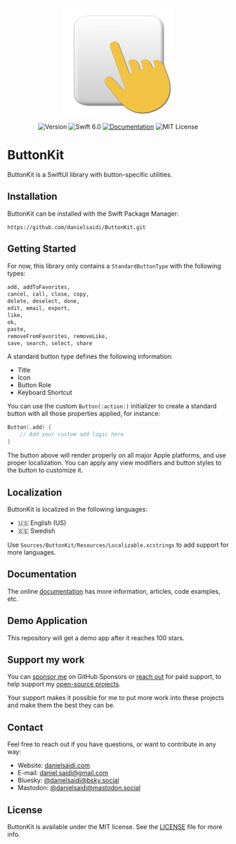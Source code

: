 <p align="center">
    <img src="Resources/Icon.png" alt="Project Icon" width="250" />
</p>

<p align="center">
    <img src="https://img.shields.io/github/v/release/danielsaidi/ButtonKit?color=%2300550&sort=semver" alt="Version" title="Version" />
    <img src="https://img.shields.io/badge/swift-6.0-orange.svg" alt="Swift 6.0" />
    <a href="https://danielsaidi.github.io/ButtonKit"><img src="https://img.shields.io/badge/documentation-web-blue.svg" alt="Documentation" /></a>
    <img src="https://img.shields.io/github/license/danielsaidi/ButtonKit" alt="MIT License" title="MIT License" />
</p>


# ButtonKit

ButtonKit is a SwiftUI library with button-specific utilities.



## Installation

ButtonKit can be installed with the Swift Package Manager:

```
https://github.com/danielsaidi/ButtonKit.git
```



## Getting Started

For now, this library only contains a `StandardButtonType` with the following types:

```
add, addToFavorites,
cancel, call, close, copy,
delete, deselect, done,
edit, email, export,
like,
ok,
paste,
removeFromFavorites, removeLike,
save, search, select, share
```

A standard button type defines the following information:

* Title
* Icon
* Button Role
* Keyboard Shortcut

You can use the custom `Button(:action:)` initializer to create a standard button with all those properties applied, for instance:

```swift
Button(.add) { 
    // Add your custom add logic here
}
```

The button above will render properly on all major Apple platforms, and use proper localization. You can apply any view modifiers and button styles to the button to customize it.


## Localization

ButtonKit is localized in the following languages:

* 🇺🇸 English (US)
* 🇸🇪 Swedish

Use `Sources/ButtonKit/Resources/Localizable.xcstrings` to add support for more languages.  



## Documentation

The online [documentation][Documentation] has more information, articles, code examples, etc.



## Demo Application

This repository will get a demo app after it reaches 100 stars.



## Support my work 

You can [sponsor me][Sponsors] on GitHub Sponsors or [reach out][Email] for paid support, to help support my [open-source projects][OpenSource].

Your support makes it possible for me to put more work into these projects and make them the best they can be.



## Contact

Feel free to reach out if you have questions, or want to contribute in any way:

* Website: [danielsaidi.com][Website]
* E-mail: [daniel.saidi@gmail.com][Email]
* Bluesky: [@danielsaidi@bsky.social][Bluesky]
* Mastodon: [@danielsaidi@mastodon.social][Mastodon]



## License

ButtonKit is available under the MIT license. See the [LICENSE][License] file for more info.



[Email]: mailto:daniel.saidi@gmail.com
[Website]: https://danielsaidi.com
[GitHub]: https://github.com/danielsaidi
[OpenSource]: https://danielsaidi.com/opensource
[Sponsors]: https://github.com/sponsors/danielsaidi

[Bluesky]: https://bsky.app/profile/danielsaidi.bsky.social
[Mastodon]: https://mastodon.social/@danielsaidi
[Twitter]: https://twitter.com/danielsaidi

[Documentation]: https://danielsaidi.github.io/ButtonKit
[Getting-Started]: https://danielsaidi.github.io/ButtonKit/documentation/ButtonKit/getting-started
[License]: https://github.com/danielsaidi/ButtonKit/blob/master/LICENSE
